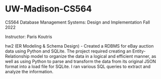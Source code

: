 # UW-Madison-CS564

CS564 Database Management Systems: Design and Implementation Fall 2022

Instructor: Paris Koutris

hw2 (ER Modeling & Schema Design) - Created a RDBMS for eBay auction data using Python and SQLite. The project required creating an Entity-Relationship model to organize the data in a logical and efficient manner, as well as using Python to parse and transform the data from its original JSON format into a load file for SQLite. I ran various SQL queries to extract and analyze the information.

 
